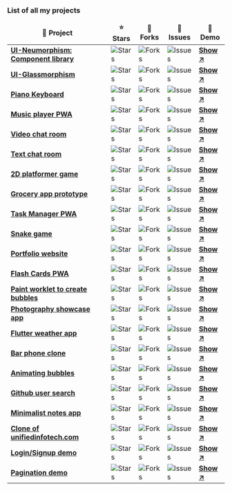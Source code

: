### List of all my projects
<table>
  <thead align="center">
    <tr border: none;>
      <td><b>🚧 Project</b></td>
      <td><b>⭐ Stars</b></td>
      <td><b>🚏 Forks</b></td>
      <td><b>🚨 Issues</b></td>
      <td><b>🚀 Demo</b></td>
    </tr>
  </thead>
  <tbody>
    <tr>
      <td>
        <a target="_blank" href="https://github.com/akaspanion/ui-neumorphism">
          <b>UI-Neumorphism: Component library</b>
        </a>
      </td>
      <td><img alt="Stars" src="https://img.shields.io/github/stars/akaspanion/ui-neumorphism?style=flat-square&labelColor=343b41"/></td>
      <td><img alt="Forks" src="https://img.shields.io/github/forks/akaspanion/ui-neumorphism?style=flat-square&labelColor=343b41"/></td>
      <td><img alt="Issues" src="https://img.shields.io/github/issues/akaspanion/ui-neumorphism?style=flat-square&labelColor=343b41"/></td>
      <td>
        <a target="_blank" href="https://akaspanion.github.io/ui-neumorphism/">
          <b>Show ↗️</b>
        </a>
      </td>
    </tr>
    <tr>
      <td>
        <a target="_blank" href="https://github.com/akaspanion/ui-glassmorphism">
          <b>UI-Glassmorphism</b>
        </a>
      </td>
      <td><img alt="Stars" src="https://img.shields.io/github/stars/akaspanion/ui-glassmorphism?style=flat-square&labelColor=343b41"/></td>
      <td><img alt="Forks" src="https://img.shields.io/github/forks/akaspanion/ui-glassmorphism?style=flat-square&labelColor=343b41"/></td>
      <td><img alt="Issues" src="https://img.shields.io/github/issues/akaspanion/ui-glassmorphism?style=flat-square&labelColor=343b41"/></td>
      <td>
        <a target="_blank" href="https://akaspanion.github.io/ui-glassmorphism/">
          <b>Show ↗️</b>
        </a>
      </td>
    </tr>
    <tr>
      <td>
        <a target="_blank" href="https://github.com/akaspanion/keyboard">
          <b>Piano Keyboard</b>
        </a>
      </td>
      <td><img alt="Stars" src="https://img.shields.io/github/stars/akaspanion/keyboard?style=flat-square&labelColor=343b41"/></td>
      <td><img alt="Forks" src="https://img.shields.io/github/forks/akaspanion/keyboard?style=flat-square&labelColor=343b41"/></td>
      <td><img alt="Issues" src="https://img.shields.io/github/issues/akaspanion/keyboard?style=flat-square&labelColor=343b41"/></td>
      <td>
        <a target="_blank" href="https://akaspanion.github.io/keyboard/">
          <b>Show ↗️</b>
        </a>
      </td>
    </tr>
    <tr>
      <td>
        <a target="_blank" href="https://github.com/akaspanion/music-app">
          <b>Music player PWA</b>
        </a>
      </td>
      <td><img alt="Stars" src="https://img.shields.io/github/stars/akaspanion/music-app?style=flat-square&labelColor=343b41"/></td>
      <td><img alt="Forks" src="https://img.shields.io/github/forks/akaspanion/music-app?style=flat-square&labelColor=343b41"/></td>
      <td><img alt="Issues" src="https://img.shields.io/github/issues/akaspanion/music-app?style=flat-square&labelColor=343b41"/></td>
      <td>
        <a target="_blank" href="https://akaspanion.github.io/music-app/">
          <b>Show ↗️</b>
        </a>
      </td>
    </tr>
    <tr>
      <td>
        <a target="_blank" href="https://github.com/akaspanion/zoom-clone">
          <b>Video chat room</b>
        </a>
      </td>
      <td><img alt="Stars" src="https://img.shields.io/github/stars/akaspanion/zoom-clone?style=flat-square&labelColor=343b41"/></td>
      <td><img alt="Forks" src="https://img.shields.io/github/forks/akaspanion/zoom-clone?style=flat-square&labelColor=343b41"/></td>
      <td><img alt="Issues" src="https://img.shields.io/github/issues/akaspanion/zoom-clone?style=flat-square&labelColor=343b41"/></td>
      <td>
        <a target="_blank" href="https://spanion-video-chat.herokuapp.com/">
          <b>Show ↗️</b>
        </a>
      </td>
    </tr>
    <tr>
      <td>
        <a target="_blank" href="https://github.com/akaspanion/chat-app">
          <b>Text chat room</b>
        </a>
      </td>
      <td><img alt="Stars" src="https://img.shields.io/github/stars/akaspanion/chat-app?style=flat-square&labelColor=343b41"/></td>
      <td><img alt="Forks" src="https://img.shields.io/github/forks/akaspanion/chat-app?style=flat-square&labelColor=343b41"/></td>
      <td><img alt="Issues" src="https://img.shields.io/github/issues/akaspanion/chat-app?style=flat-square&labelColor=343b41"/></td>
      <td>
        <a target="_blank" href="https://spanion-chat.netlify.app/">
          <b>Show ↗️</b>
        </a>
      </td>
    </tr>
    <tr>
      <td>
        <a target="_blank" href="https://github.com/akaspanion/platformer-game">
          <b>2D platformer game</b>
        </a>
      </td>
      <td><img alt="Stars" src="https://img.shields.io/github/stars/akaspanion/platformer-game?style=flat-square&labelColor=343b41"/></td>
      <td><img alt="Forks" src="https://img.shields.io/github/forks/akaspanion/platformer-game?style=flat-square&labelColor=343b41"/></td>
      <td><img alt="Issues" src="https://img.shields.io/github/issues/akaspanion/platformer-game?style=flat-square&labelColor=343b41"/></td>
      <td>
        <a target="_blank" href="https://akaspanion.github.io/platformer-game/">
          <b>Show ↗️</b>
        </a>
      </td>
    </tr>
    <tr>
      <td>
        <a target="_blank" href="https://github.com/akaspanion/react-native-grocery">
          <b>Grocery app prototype</b>
        </a>
      </td>
      <td><img alt="Stars" src="https://img.shields.io/github/stars/akaspanion/react-native-grocery?style=flat-square&labelColor=343b41"/></td>
      <td><img alt="Forks" src="https://img.shields.io/github/forks/akaspanion/react-native-grocery?style=flat-square&labelColor=343b41"/></td>
      <td><img alt="Issues" src="https://img.shields.io/github/issues/akaspanion/react-native-grocery?style=flat-square&labelColor=343b41"/></td>
      <td>
        <a target="_blank" href="https://expo.io/appetize-simulator?url=https://expo.io/@spanion/react-native-grocery">
          <b>Show ↗️</b>
        </a>
      </td>
    </tr>
    <tr>
      <td>
        <a target="_blank" href="https://github.com/akaspanion/todo-pwa">
          <b>Task Manager PWA</b>
        </a>
      </td>
      <td><img alt="Stars" src="https://img.shields.io/github/stars/akaspanion/todo-pwa?style=flat-square&labelColor=343b41"/></td>
      <td><img alt="Forks" src="https://img.shields.io/github/forks/akaspanion/todo-pwa?style=flat-square&labelColor=343b41"/></td>
      <td><img alt="Issues" src="https://img.shields.io/github/issues/akaspanion/todo-pwa?style=flat-square&labelColor=343b41"/></td>
      <td>
        <a target="_blank" href="https://spanion-todo.web.app/">
          <b>Show ↗️</b>
        </a>
      </td>
    </tr>
    <tr>
      <td>
        <a target="_blank" href="https://github.com/akaspanion/react-redux-snake">
          <b>Snake game</b>
        </a>
      </td>
      <td><img alt="Stars" src="https://img.shields.io/github/stars/akaspanion/react-redux-snake?style=flat-square&labelColor=343b41"/></td>
      <td><img alt="Forks" src="https://img.shields.io/github/forks/akaspanion/react-redux-snake?style=flat-square&labelColor=343b41"/></td>
      <td><img alt="Issues" src="https://img.shields.io/github/issues/akaspanion/react-redux-snake?style=flat-square&labelColor=343b41"/></td>
      <td>
        <a target="_blank" href="https://akaspanion.github.io/react-redux-snake/">
          <b>Show ↗️</b>
        </a>
      </td>
    </tr>
    <tr>
      <td>
        <a target="_blank" href="https://github.com/akaspanion/portfolio">
          <b>Portfolio website</b>
        </a>
      </td>
      <td><img alt="Stars" src="https://img.shields.io/github/stars/akaspanion/portfolio?style=flat-square&labelColor=343b41"/></td>
      <td><img alt="Forks" src="https://img.shields.io/github/forks/akaspanion/portfolio?style=flat-square&labelColor=343b41"/></td>
      <td><img alt="Issues" src="https://img.shields.io/github/issues/akaspanion/portfolio?style=flat-square&labelColor=343b41"/></td>
      <td>
        <a target="_blank" href="https://ankitkumar.xyz/">
          <b>Show ↗️</b>
        </a>
      </td>
    </tr>
    <tr>
      <td>
        <a target="_blank" href="https://github.com/akaspanion/flash-cards">
          <b>Flash Cards PWA</b>
        </a>
      </td>
      <td><img alt="Stars" src="https://img.shields.io/github/stars/akaspanion/flash-cards?style=flat-square&labelColor=343b41"/></td>
      <td><img alt="Forks" src="https://img.shields.io/github/forks/akaspanion/flash-cards?style=flat-square&labelColor=343b41"/></td>
      <td><img alt="Issues" src="https://img.shields.io/github/issues/akaspanion/flash-cards?style=flat-square&labelColor=343b41"/></td>
      <td>
        <a target="_blank" href="https://spanion-flash-cards.web.app/">
          <b>Show ↗️</b>
        </a>
      </td>
    </tr>
    <tr>
      <td>
        <a target="_blank" href="https://github.com/akaspanion/css-houdini-bubbles">
          <b>Paint worklet to create bubbles</b>
        </a>
      </td>
      <td><img alt="Stars" src="https://img.shields.io/github/stars/akaspanion/css-houdini-bubbles?style=flat-square&labelColor=343b41"/></td>
      <td><img alt="Forks" src="https://img.shields.io/github/forks/akaspanion/css-houdini-bubbles?style=flat-square&labelColor=343b41"/></td>
      <td><img alt="Issues" src="https://img.shields.io/github/issues/akaspanion/css-houdini-bubbles?style=flat-square&labelColor=343b41"/></td>
      <td>
        <a target="_blank" href="https://codepen.io/spanion/pen/rNMgerx">
          <b>Show ↗️</b>
        </a>
      </td>
    </tr>
    <tr>
      <td>
        <a target="_blank" href="https://github.com/akaspanion/lens-n-light">
          <b>Photography showcase app</b>
        </a>
      </td>
      <td><img alt="Stars" src="https://img.shields.io/github/stars/akaspanion/lens-n-light?style=flat-square&labelColor=343b41"/></td>
      <td><img alt="Forks" src="https://img.shields.io/github/forks/akaspanion/lens-n-light?style=flat-square&labelColor=343b41"/></td>
      <td><img alt="Issues" src="https://img.shields.io/github/issues/akaspanion/lens-n-light?style=flat-square&labelColor=343b41"/></td>
      <td>
        <a target="_blank" href="https://lens-n-light.web.app/">
          <b>Show ↗️</b>
        </a>
      </td>
    </tr>
    <tr>
      <td>
        <a target="_blank" href="https://github.com/akaspanion/flutter-weather">
          <b>Flutter weather app</b>
        </a>
      </td>
      <td><img alt="Stars" src="https://img.shields.io/github/stars/akaspanion/flutter-weather?style=flat-square&labelColor=343b41"/></td>
      <td><img alt="Forks" src="https://img.shields.io/github/forks/akaspanion/flutter-weather?style=flat-square&labelColor=343b41"/></td>
      <td><img alt="Issues" src="https://img.shields.io/github/issues/akaspanion/flutter-weather?style=flat-square&labelColor=343b41"/></td>
      <td>
        <a target="_blank" href="https://play.google.com/store/apps/details?id=spanion.flutterweather.xyz">
          <b>Show ↗️</b>
        </a>
      </td>
    </tr>
    <tr>
      <td>
        <a target="_blank" href="https://github.com/akaspanion/ownerstown-test-app">
          <b>Bar phone clone</b>
        </a>
      </td>
      <td><img alt="Stars" src="https://img.shields.io/github/stars/akaspanion/ownerstown-test-app?style=flat-square&labelColor=343b41"/></td>
      <td><img alt="Forks" src="https://img.shields.io/github/forks/akaspanion/ownerstown-test-app?style=flat-square&labelColor=343b41"/></td>
      <td><img alt="Issues" src="https://img.shields.io/github/issues/akaspanion/ownerstown-test-app?style=flat-square&labelColor=343b41"/></td>
      <td>
        <a target="_blank" href="https://akaspanion.github.io/ownerstown-test-app/">
          <b>Show ↗️</b>
        </a>
      </td>
    </tr>
    <tr>
      <td>
        <a target="_blank" href="https://github.com/akaspanion/canvas-bubbles">
          <b>Animating bubbles</b>
        </a>
      </td>
      <td><img alt="Stars" src="https://img.shields.io/github/stars/akaspanion/canvas-bubbles?style=flat-square&labelColor=343b41"/></td>
      <td><img alt="Forks" src="https://img.shields.io/github/forks/akaspanion/canvas-bubbles?style=flat-square&labelColor=343b41"/></td>
      <td><img alt="Issues" src="https://img.shields.io/github/issues/akaspanion/canvas-bubbles?style=flat-square&labelColor=343b41"/></td>
      <td>
        <a target="_blank" href="https://akaspanion.github.io/canvas-bubbles/">
          <b>Show ↗️</b>
        </a>
      </td>
    </tr>
    <tr>
      <td>
        <a target="_blank" href="https://github.com/akaspanion/achimo-test">
          <b>Github user search</b>
        </a>
      </td>
      <td><img alt="Stars" src="https://img.shields.io/github/stars/akaspanion/achimo-test?style=flat-square&labelColor=343b41"/></td>
      <td><img alt="Forks" src="https://img.shields.io/github/forks/akaspanion/achimo-test?style=flat-square&labelColor=343b41"/></td>
      <td><img alt="Issues" src="https://img.shields.io/github/issues/akaspanion/achimo-test?style=flat-square&labelColor=343b41"/></td>
      <td>
        <a target="_blank" href="https://akaspanion.github.io/achimo-test/">
          <b>Show ↗️</b>
        </a>
      </td>
    </tr>
    <tr>
      <td>
        <a target="_blank" href="https://github.com/akaspanion/iarani-test">
          <b>Minimalist notes app</b>
        </a>
      </td>
      <td><img alt="Stars" src="https://img.shields.io/github/stars/akaspanion/iarani-test?style=flat-square&labelColor=343b41"/></td>
      <td><img alt="Forks" src="https://img.shields.io/github/forks/akaspanion/iarani-test?style=flat-square&labelColor=343b41"/></td>
      <td><img alt="Issues" src="https://img.shields.io/github/issues/akaspanion/iarani-test?style=flat-square&labelColor=343b41"/></td>
      <td>
        <a target="_blank" href="https://akaspanion.github.io/iarani-test/">
          <b>Show ↗️</b>
        </a>
      </td>
    </tr>
    <tr>
      <td>
        <a target="_blank" href="https://github.com/akaspanion/ufi">
          <b>Clone of unifiedinfotech.com</b>
        </a>
      </td>
      <td><img alt="Stars" src="https://img.shields.io/github/stars/akaspanion/ufi?style=flat-square&labelColor=343b41"/></td>
      <td><img alt="Forks" src="https://img.shields.io/github/forks/akaspanion/ufi?style=flat-square&labelColor=343b41"/></td>
      <td><img alt="Issues" src="https://img.shields.io/github/issues/akaspanion/ufi?style=flat-square&labelColor=343b41"/></td>
      <td>
        <a target="_blank" href="https://ufi.netlify.app/">
          <b>Show ↗️</b>
        </a>
      </td>
    </tr>
    <tr>
      <td>
        <a target="_blank" href="https://github.com/akaspanion/wesecureapp-test">
          <b>Login/Signup demo</b>
        </a>
      </td>
      <td><img alt="Stars" src="https://img.shields.io/github/stars/akaspanion/wesecureapp-test?style=flat-square&labelColor=343b41"/></td>
      <td><img alt="Forks" src="https://img.shields.io/github/forks/akaspanion/wesecureapp-test?style=flat-square&labelColor=343b41"/></td>
      <td><img alt="Issues" src="https://img.shields.io/github/issues/akaspanion/wesecureapp-test?style=flat-square&labelColor=343b41"/></td>
      <td>
        <a target="_blank" href="https://akaspanion.github.io/wesecureapp-test/">
          <b>Show ↗️</b>
        </a>
      </td>
    </tr>
    <tr>
      <td>
        <a target="_blank" href="https://github.com/akaspanion/collegedunia-test">
          <b>Pagination demo</b>
        </a>
      </td>
      <td><img alt="Stars" src="https://img.shields.io/github/stars/akaspanion/collegedunia-test?style=flat-square&labelColor=343b41"/></td>
      <td><img alt="Forks" src="https://img.shields.io/github/forks/akaspanion/collegedunia-test?style=flat-square&labelColor=343b41"/></td>
      <td><img alt="Issues" src="https://img.shields.io/github/issues/akaspanion/collegedunia-test?style=flat-square&labelColor=343b41"/></td>
      <td>
        <a target="_blank" href="https://akaspanion.github.io/collegedunia-test/">
          <b>Show ↗️</b>
        </a>
      </td>
    </tr>
  </tbody>
 </table>
